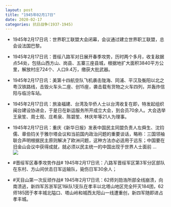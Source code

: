 ```yaml
---
layout: post
title: "1945年02月17日"
date: 2020-02-17
categories: 抗日战争(1937-1945)
---
```


<meta name="referrer" content="no-referrer" />

- 1945年2月17日讯：世界职工联盟大会闭幕，会议通过建立世界职工联盟，总会设法国巴黎。 

- 1945年2月17日讯：晋绥八路军对日展开春季攻势，历时两个多月，收复敌据点54处，包括山西方山、岗县、五寨三座县城，根据地扩大面积3840平方公里，解放村庄724个、人口9.4万，缴获大批武器。 

- 1945年2月17日讯：美第十四航空队飞机袭击陇海、同浦、平汉及衡阳以北之粤汉铁路线，击毁火车头二座、创15座，袭击载有货物之火车四列，并轰炸信阳与临汾车站。 

- 1945年2月17日讯：旅渝福建、台湾及华侨人士以台湾收复在即，特发起组织闽台建设协进会，于是日在新运服务所开成立大会，到会员70余人。大会选举王泉笙、周士观、庄希泉、陈碧笙、林庆年等21人为理事。 

- 1945年2月17日讯：重庆《新华日报》发表中国民主同盟负责人左舜生、沈钧儒、章伯钧关于雅尔塔会议和当前国内政治问题的重要谈话，略称：三国领袖联合声明根据民主原则解决了欧洲问题，这种方法亦必适用于远东；中国要在旧金山会议中获得成就，就必须以民主统一的中国出现于世界人士面前 ... <br/><img src="https://wx2.sinaimg.cn/large/aca367d8ly1gbz7ti0rroj20c809zt8r.jpg" />

- #晋绥军区春季攻势作战# 1945年2月17日讯：八路军晋绥军区第3军分区部队在东村、方山间伏击日军运输队，毙伤日军30余人； 

- #天目山第一次反顽作战# 1945年2月17日讯：62师刘勋浩所部全线崩溃，向南溃逃，新四军苏浙军区1纵队1支队在孝丰以北塔山地区完全歼灭184团，62师185团于孝丰城北隘口、塔山岭和城西太阳山一线遭重创，新四军随即进占孝丰城。 

